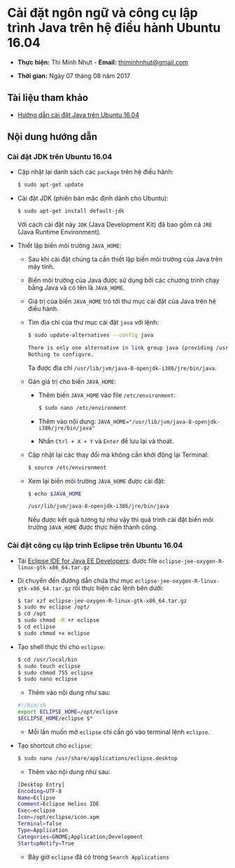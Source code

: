 # Cài đặt ngôn ngữ và công cụ lập trình Java trên hệ điều hành Ubuntu 16.04

* **Thực hiện:** Thi Minh Nhựt - **Email:** thiminhnhut@gmail.com

* **Thời gian:** Ngày 07 tháng 08 năm 2017

## Tài liệu tham khảo

* [Hướng dẫn cài đặt Java trên Ubuntu 16.04](http://www.codehub.vn/Huong-dan-cai-dat-Java-tren-Ubuntu-16-04)

## Nội dung hướng dẫn

### Cài đặt JDK trên Ubuntu 16.04

* Cập nhật lại danh sách các `package` trên hệ điều hành:

	```bash
	$ sudo apt-get update
	```

* Cài đặt JDK (phiên bản mặc định dành cho Ubuntu):

	```bash
	$ sudo apt-get install default-jdk
	```
	Với cách cài đặt này `JDK` (Java Development Kit) đã bao gồm cả
	`JRE` (Java Runtime Environment).

* Thiết lập biến môi trường `JAVA_HOME`:

	+ Sau khi cài đặt chúng ta cần thiết lập biến môi trường của Java trên máy tính.

	+ Biến môi trường của Java được sử dụng bởi các chương trình chạy bằng Java
	và có tên là `JAVA_HOME`.

	+ Giá trị của biến `JAVA_HOME` trỏ tới thư mục cài đặt của Java trên hệ điều hành.

	+ Tìm địa chỉ của thư mục cài đặt `java` với lệnh:

		```bash		
		$ sudo update-alternatives --config java

		There is only one alternative in link group java (providing /usr/bin/java): /usr/lib/jvm/java-8-openjdk-i386/jre/bin/java		
		Nothing to configure.		
		```
		Ta được địa chỉ `/usr/lib/jvm/java-8-openjdk-i386/jre/bin/java`.

	+ Gán giá trị cho biến `JAVA_HOME`:

		- Thêm biến `JAVA_HOME` vào file `/etc/environment`:

			```bash
			$ sudo nano /etc/environment		
			```

		- Thêm vào nội dung: `JAVA_HOME="/usr/lib/jvm/java-8-openjdk-i386/jre/bin/java"`

		- Nhấn `Ctrl + X + Y` và `Enter` để lưu lại và thoát.

	+ Cập nhật lại các thay đổi mà không cần khởi động lại Terminal:

		```bash		
		$ source /etc/environment
		```

	+ Xem lại biến môi trường `JAVA_HOME` được cài đặt:

		```bash		
		$ echo $JAVA_HOME

		/usr/lib/jvm/java-8-openjdk-i386/jre/bin/java		
		```

		Nếu được kết quả tương tự như vậy thì quá trình cài đặt biến môi trường `JAVA_HOME`
		được thực hiện thành công.

### Cài đặt công cụ lập trình Eclipse trên Ubuntu 16.04

* Tải [Eclipse IDE for Java EE Developers](https://www.eclipse.org/downloads/eclipse-packages/): được file `eclipse-jee-oxygen-R-linux-gtk-x86_64.tar.gz`

* Di chuyển đến đường dẫn chứa thư mục `eclipse-jee-oxygen-R-linux-gtk-x86_64.tar.gz` rồi thực hiện các lệnh bên dưới:

	```bash
	$ tar xzf eclipse-jee-oxygen-R-linux-gtk-x86_64.tar.gz
	$ sudo mv eclipse /opt/
	$ cd /opt
	$ sudo chmod -R +r eclipse
	$ cd eclipse
	$ sudo chmod +x eclipse
	```

* Tạo shell thực thi cho `eclipse`:

	```bash
	$ cd /usr/local/bin
	$ sudo touch eclipse
	$ sudo chmod 755 eclipse
	$ sudo nano eclipse
	```

	+ Thêm vào nội dung như sau:

	```bash
	#!/bin/sh
	export ECLIPSE_HOME=/opt/eclipse
	$ECLIPSE_HOME/eclipse $*
	```

	+ Mỗi lần muốn mở `eclipse` chỉ cần gõ vào terminal lệnh `eclipse`.

* Tạo shortcut cho `eclipse`:

	```bash
	$ sudo nano /usr/share/applications/eclipse.desktop
	```

	+ Thêm vào nội dung như sau:

	```bash
	[Desktop Entry]
	Encoding=UTF-8
	Name=Eclipse
	Comment=Eclipse Helios IDE
	Exec=eclipse
	Icon=/opt/eclipse/icon.xpm
	Terminal=false
	Type=Application
	Categories=GNOME;Application;Development
	StartupNotify=True
	```

	+ Bây giờ `eclipse` đã có trong `Search Applications`
